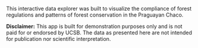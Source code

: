 This interactive data explorer was built to visualize the compliance of forest regulations and patterns of forest conservation in the Praguayan Chaco.

**Disclaimer:** This app is built for demonstration purposes only and is not paid for or endorsed by UCSB. The data as presented here are not intended for publication nor scientific interpretation.
